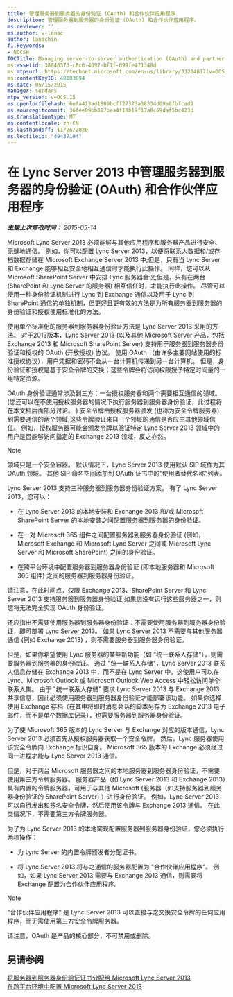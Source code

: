 ```yaml
---
title: 管理服务器到服务器的身份验证 (OAuth) 和合作伙伴应用程序
description: 管理服务器到服务器的身份验证 (OAuth) 和合作伙伴应用程序。
ms.reviewer: ''
ms.author: v-lanac
author: lanachin
f1.keywords:
- NOCSH
TOCTitle: Managing server-to-server authentication (OAuth) and partner applications
ms:assetid: 38848373-c8c6-4097-bf7f-699fe471348d
ms:mtpsurl: https://technet.microsoft.com/en-us/library/JJ204817(v=OCS.15)
ms:contentKeyID: 48183894
ms.date: 05/15/2015
manager: serdars
mtps_version: v=OCS.15
ms.openlocfilehash: 6efa413ad1809bcff27373a38334d09a8fbfcad9
ms.sourcegitcommit: 36fee89bb887bea4f18b19f17a8c69daf5bc423d
ms.translationtype: MT
ms.contentlocale: zh-CN
ms.lasthandoff: 11/26/2020
ms.locfileid: "49437194"
---
```

# <a name="managing-server-to-server-authentication-oauth-and-partner-applications-in-lync-server-2013"></a>在 Lync Server 2013 中管理服务器到服务器的身份验证 (OAuth) 和合作伙伴应用程序

<div data-xmlns="http://www.w3.org/1999/xhtml">

<div class="topic" data-xmlns="http://www.w3.org/1999/xhtml" data-msxsl="urn:schemas-microsoft-com:xslt" data-cs="https://msdn.microsoft.com/">

<div data-asp="https://msdn2.microsoft.com/asp">



</div>

<div id="mainSection">

<div id="mainBody">

<span> </span>

_**主题上次修改时间：** 2015-05-14_

Microsoft Lync Server 2013 必须能够与其他应用程序和服务器产品进行安全、无缝地通信。 例如，你可以配置 Lync Server 2013，以便将联系人数据和/或存档数据存储在 Microsoft Exchange Server 2013 中;但是，只有当 Lync Server 和 Exchange 能够相互安全地相互通信时才能执行此操作。 同样，您可以从 Microsoft SharePoint Server 中安排 Lync 服务器会议;但是，只有在两台 (SharePoint 和 Lync Server 的服务器) 相互信任时，才能执行此操作。 尽管可以使用一种身份验证机制进行 Lync 到 Exchange 通信以及用于 Lync 到 SharePoint 通信的单独机制，但更好且更有效的方法是为所有服务器到服务器的身份验证和授权使用标准化的方法。

使用单个标准化的服务器到服务器身份验证方法是 Lync Server 2013 采用的方法。 对于2013版本，Lync Server 2013 (以及其他 Microsoft Server 产品，包括 Exchange 2013 和 Microsoft SharePoint Server) 支持用于服务器到服务器身份验证和授权的 OAuth (开放授权) 协议。 使用 OAuth （由许多主要网站使用的标准授权协议），用户凭据和密码不会从一台计算机传递到另一台计算机。 但是，身份验证和授权是基于安全令牌的交换；这些令牌会将访问权限授予特定时间量的一组特定资源。

OAuth 身份验证通常涉及到三方：一台授权服务器和两个需要相互通信的领域。  (您还可以在不使用授权服务器的情况下执行服务器到服务器身份验证，此过程将在本文档后面部分讨论。 ) 安全令牌由授权服务器颁发 (也称为安全令牌服务器) 到需要通信的两个领域;这些令牌验证来自一个领域的通信是否应由其他领域信任。 例如，授权服务器可能会颁发令牌以验证特定 Lync Server 2013 领域中的用户是否能够访问指定的 Exchange 2013 领域，反之亦然。

<div>


> [!NOTE]
> 领域只是一个安全容器。 默认情况下，Lync Server 2013 使用默认 SIP 域作为其 OAuth 领域。 其他 SIP 命名空间添加到 OAuth 证书中的“使用者替代名称”列表。



</div>

Lync Server 2013 支持三种服务器到服务器身份验证方案。 有了 Lync Server 2013，您可以：

  - 在 Lync Server 2013 的本地安装和 Exchange 2013 和/或 Microsoft SharePoint Server 的本地安装之间配置服务器到服务器的身份验证。

  - 在一对 Microsoft 365 组件之间配置服务器到服务器身份验证 (例如，Microsoft Exchange 和 Microsoft Lync Server 之间或 Microsoft Lync Server 和 Microsoft SharePoint) 之间的身份验证。

  - 在跨平台环境中配置服务器到服务器身份验证 (即本地服务器和 Microsoft 365 组件) 之间的服务器到服务器身份验证。

请注意，在此时间点，仅限 Exchange 2013、SharePoint Server 和 Lync Server 2013 支持服务器到服务器身份验证;如果您没有运行这些服务器之一，则您将无法完全实现 OAuth 身份验证。

还应指出不需要使用服务器到服务器身份验证：不需要使用服务器到服务器身份验证，即可部署 Lync Server 2013。 如果 Lync Server 2013 不需要与其他服务器通信 (例如 Exchange 2013) ，则不需要服务器到服务器身份验证。

但是，如果你希望使用 Lync 服务器的某些新功能（如 "统一联系人存储"），则需要服务器到服务器的身份验证。 通过 "统一联系人存储"，Lync Server 2013 联系人信息存储在 Exchange 2013 中，而不是在 Lync Server 中。这使用户可以在 Lync、Microsoft Outlook 或 Microsoft Outlook Web Access 中轻松访问单个联系人集。 由于 "统一联系人存储" 要求 Lync Server 2013 与 Exchange 2013 共享信息，因此必须使用服务器到服务器身份验证才能部署该功能。 如果你选择使用 Exchange 存档（在其中将即时消息会话的脚本另存为 Exchange 2013 电子邮件，而不是单个数据库记录），也需要服务器到服务器身份验证。

为了使 Microsoft 365 版本的 Lync Server 与 Exchange 对应的版本通信，Lync Server 2013 必须首先从授权服务器获取一个安全令牌。 然后，Lync 服务器使用该安全令牌向 Exchange 标识自身。 Microsoft 365 版本的 Exchange 必须经过同一进程才能与 Lync Server 2013 通信。

但是，对于两台 Microsoft 服务器之间的本地服务器到服务器身份验证，不需要使用第三方令牌服务器。 服务器产品（如 Lync Server 2013 和 Exchange 2013）具有内置的令牌服务器，可用于与其他 Microsoft (服务器（如支持服务器到服务器身份验证的 SharePoint Server) ）进行身份验证。 例如，Lync Server 2013 可以自行发出和签名安全令牌，然后使用该令牌与 Exchange 2013 通信。 在此类情况下，不需要第三方令牌服务器。

为了为 Lync Server 2013 的本地实现配置服务器到服务器身份验证，您必须执行两项操作：

  - 为 Lync Server 的内置令牌颁发者分配证书。

  - 将 Lync Server 2013 将与之通信的服务器配置为 "合作伙伴应用程序"。 例如，如果 Lync Server 2013 需要与 Exchange 2013 通信，则需要将 Exchange 配置为合作伙伴应用程序。

<div>


> [!NOTE]
> "合作伙伴应用程序" 是 Lync Server 2013 可以直接与之交换安全令牌的任何应用程序，而无需使用第三方安全令牌服务器。



</div>

请注意，OAuth 是产品的核心部分，不可禁用或删除。

<div>

## <a name="see-also"></a>另请参阅


[将服务器到服务器身份验证证书分配给 Microsoft Lync Server 2013](lync-server-2013-assigning-a-server-to-server-authentication-certificate-to-lync-server-2013.md)  
[在跨平台环境中配置 Microsoft Lync Server 2013](lync-server-2013-configuring-lync-server-in-a-cross-premises-environment.md)  
  

</div>

</div>

<span> </span>

</div>

</div>

</div>

